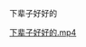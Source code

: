 下辈子好好的

[下辈子好好的.mp4](https://yuncodeweb.oss-cn-hangzhou.aliyuncs.com/uploads/xiquwugou/source/7639bf808f74f3959f15f4a5e20c20ef/%E4%B8%8B%E8%BE%88%E5%AD%90%E6%88%91%E5%86%8D%E5%A5%BD%E5%A5%BD%E8%BF%8705.720p_1.mp4)
